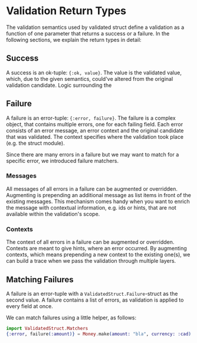 # Validation Return Types

The validation semantics used by validated struct define a validation as a function of one parameter that returns a success or a failure. In the following sections, we explain the return types in detail:

## Success

A success is an ok-tuple: `{:ok, value}`. The value is the validated value, which, due to the given semantics, could've altered from the original validation candidate. Logic surrounding the 

## Failure

A failure is an error-tuple: `{:error, failure}`. The failure is a complex object, that contains multiple errors, one for each failing field. Each error consists of an error message, an error context and the original candidate that was validated. The context specifies where the validation took place (e.g. the struct module).

Since there are many errors in a failure but we may want to match for a specific error, we introduced failure matchers.

### Messages

All messages of all errors in a failure can be augmented or overridden. Augmenting is prepending an additional message as list items in front of the existing messages. This mechanism comes handy when you want to enrich the message with contextual information, e.g. ids or hints, that are not available within the validation's scope.

### Contexts

The context of all errors in a failure can be augmented or overridden. Contexts are meant to give hints, where an error occurred. By augmenting contexts, which means prepending a new context to the existing one(s), we can build a trace when we pass the validation through multiple layers.

## Matching Failures

A failure is an error-tuple with a `ValidatedStruct.Failure`-struct as the second value. A failure contains a list of errors, as validation is applied to every field at once.

We can match failures using a little helper, as follows:

```elixir
import ValidatedStruct.Matchers
{:error, failure(:amount)} = Money.make(amount: "bla", currency: :cad)
```
